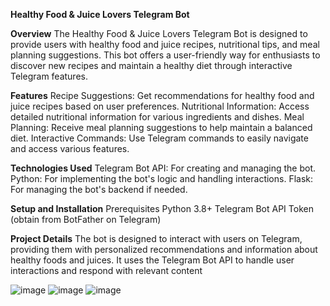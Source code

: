 **Healthy Food & Juice Lovers Telegram Bot**

**Overview**
The Healthy Food & Juice Lovers Telegram Bot is designed to provide users with healthy food and juice recipes, nutritional tips, and meal planning suggestions. This bot offers a user-friendly way for enthusiasts to discover new recipes and maintain a healthy diet through interactive Telegram features.

**Features**
Recipe Suggestions: Get recommendations for healthy food and juice recipes based on user preferences.
Nutritional Information: Access detailed nutritional information for various ingredients and dishes.
Meal Planning: Receive meal planning suggestions to help maintain a balanced diet.
Interactive Commands: Use Telegram commands to easily navigate and access various features.

**Technologies Used**
Telegram Bot API: For creating and managing the bot.
Python: For implementing the bot's logic and handling interactions.
Flask: For managing the bot's backend if needed.

**Setup and Installation**
Prerequisites
Python 3.8+
Telegram Bot API Token (obtain from BotFather on Telegram)

**Project Details**
The bot is designed to interact with users on Telegram, providing them with personalized recommendations and information about healthy foods and juices. 
It uses the Telegram Bot API to handle user interactions and respond with relevant content

![image](https://github.com/user-attachments/assets/15f2f2d1-87e2-43f7-a142-a8ac4ac37c7c)
![image](https://github.com/user-attachments/assets/fd41e7d0-6df2-448c-b9e4-22ec74b51eae)
![image](https://github.com/user-attachments/assets/0c27580f-91d2-46c8-a038-24c6256c8369)

